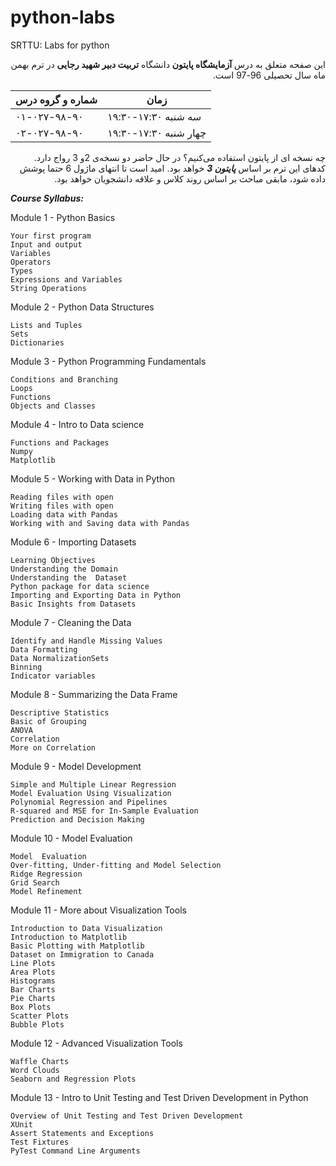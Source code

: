 # python-labs
SRTTU: Labs for python

<div dir="rtl">
    
این صفحه متعلق به درس **آزمایشگاه پایتون** دانشگاه **تربیت دبیر شهید رجایی** در ترم بهمن ماه سال تحصیلی 96-97 است.
</div>

|شماره و گروه درس|زمان|
|----|---|
| ۰۱-۰۲۷-۹۸-۹۰ |سه شنبه ۱۷:۳۰-۱۹:۳۰|
| ۰۲-۰۲۷-۹۸-۹۰ |چهار شنبه ۱۷:۳۰-۱۹:۳۰ |

<div dir="rtl">
    
چه نسخه ای از پایتون استفاده می‌کنیم؟
    در حال حاضر دو نسخه‌ی 2و 3 رواج دارد. کدهای این ترم بر اساس ***پایتون 3***  خواهد بود.
امید است تا انتهای ماژول 6 حتما پوشش داده شود، مابقی مباحث بر اساس روند کلاس و علاقه دانشجویان خواهد بود.
</div>

***Course Syllabus:***

Module 1 - Python Basics

    Your first program
    Input and output
    Variables
    Operators
    Types
    Expressions and Variables
    String Operations

Module 2 - Python Data Structures

    Lists and Tuples
    Sets
    Dictionaries

Module 3 - Python Programming Fundamentals

    Conditions and Branching
    Loops
    Functions
    Objects and Classes

Module 4 - Intro to Data science

    Functions and Packages
    Numpy 
    Matplotlib 

Module 5 - Working with Data in Python

    Reading files with open
    Writing files with open
    Loading data with Pandas
    Working with and Saving data with Pandas


Module 6 - Importing Datasets

    Learning Objectives
    Understanding the Domain
    Understanding the  Dataset
    Python package for data science
    Importing and Exporting Data in Python
    Basic Insights from Datasets

Module 7 - Cleaning the Data

    Identify and Handle Missing Values
    Data Formatting
    Data NormalizationSets
    Binning
    Indicator variables

Module 8 - Summarizing the Data Frame

    Descriptive Statistics
    Basic of Grouping
    ANOVA
    Correlation
    More on Correlation

Module 9 - Model Development

    Simple and Multiple Linear Regression
    Model Evaluation Using Visualization
    Polynomial Regression and Pipelines
    R-squared and MSE for In-Sample Evaluation
    Prediction and Decision Making

Module 10 - Model Evaluation

    Model  Evaluation
    Over-fitting, Under-fitting and Model Selection
    Ridge Regression
    Grid Search
    Model Refinement
    
Module 11 - More about Visualization Tools

    Introduction to Data Visualization
    Introduction to Matplotlib
    Basic Plotting with Matplotlib
    Dataset on Immigration to Canada
    Line Plots
    Area Plots
    Histograms
    Bar Charts
    Pie Charts
    Box Plots
    Scatter Plots
    Bubble Plots

Module 12 - Advanced Visualization Tools

    Waffle Charts
    Word Clouds
    Seaborn and Regression Plots
    
Module 13 - Intro to Unit Testing and Test Driven Development in Python

    Overview of Unit Testing and Test Driven Development
    XUnit
    Assert Statements and Exceptions
    Test Fixtures
    PyTest Command Line Arguments 

      


